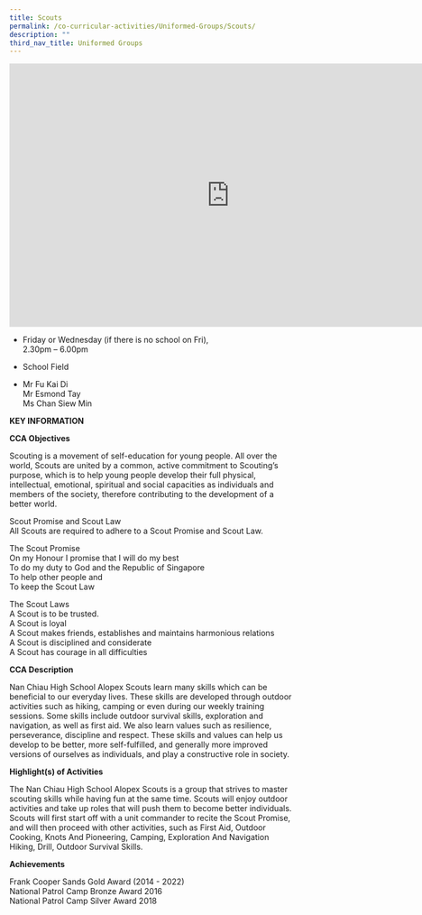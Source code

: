 ```yaml
---
title: Scouts
permalink: /co-curricular-activities/Uniformed-Groups/Scouts/
description: ""
third_nav_title: Uniformed Groups
---
```

<iframe allowfullscreen="true" height="467" width="780" frameborder="0" src="https://docs.google.com/presentation/d/e/2PACX-1vQA5k0roWyONw8J00oATSeP6l1LYHpsVrdo7z8wTXyhWP9thBOqiJImCrzkz3jNYTGc_mt4i_qrU94G/embed?start=true&amp;loop=true&amp;delayms=5000"></iframe>


* Friday or Wednesday (if there is no school on Fri),  <br>2.30pm – 6.00pm
*   School Field

*   Mr Fu Kai Di      
    Mr Esmond Tay <br>
		Ms Chan Siew Min
		
**KEY INFORMATION**

**CCA Objectives**

Scouting is a movement of self-education for young people. All over the world, Scouts are united by a common, active commitment to Scouting’s purpose, which is to help young people develop their full physical, intellectual, emotional, spiritual and social capacities as individuals and members of the society, therefore contributing to the development of a better world.

  

Scout Promise and Scout Law<br>
All Scouts are required to adhere to a Scout Promise and Scout Law.

  

The Scout Promise<br>
On my Honour I promise that I will do my best<br>
To do my duty to God and the Republic of Singapore<br>
To help other people and<br>
To keep the Scout Law

  

The Scout Laws<br>
A Scout is to be trusted.<br>
A Scout is loyal<br>
A Scout makes friends, establishes and maintains harmonious relations<br>
A Scout is disciplined and considerate<br>
A Scout has courage in all difficulties

**CCA Description**

Nan Chiau High School Alopex Scouts learn many skills which can be beneficial to our everyday lives. These skills are developed through outdoor activities such as hiking, camping or even during our weekly training sessions. Some skills include outdoor survival skills, exploration and navigation, as well as first aid. We also learn values such as resilience, perseverance, discipline and respect. These skills and values can help us develop to be better, more self-fulfilled, and generally more improved versions of ourselves as individuals, and play a constructive role in society.

**Highlight(s) of Activities**

The Nan Chiau High School Alopex Scouts is a group that strives to master scouting skills while having fun at the same time. Scouts will enjoy outdoor activities and take up roles that will push them to become better individuals. Scouts will first start off with a unit commander to recite the Scout Promise, and will then proceed with other activities, such as First Aid, Outdoor Cooking, Knots And Pioneering, Camping, Exploration And Navigation Hiking, Drill, Outdoor Survival Skills.

**Achievements**


Frank Cooper Sands Gold Award (2014 - 2022) <br>
National Patrol Camp Bronze Award 2016<br>
National Patrol Camp Silver Award 2018 <br>
